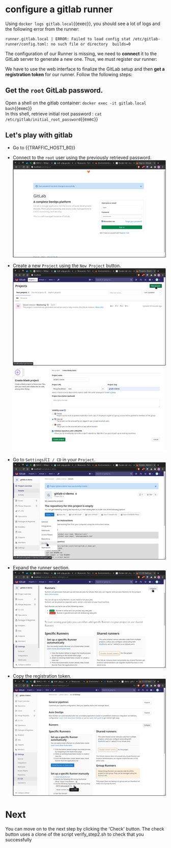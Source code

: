 # configure a gitlab runner

Using `docker logs gitlab.local`{{exec}}, you should see a lot of logs and the following error from the runner:  
```shell
runner.gitlab.local | ERROR: Failed to load config stat /etc/gitlab-runner/config.toml: no such file or directory  builds=0
```

The configuration of our Runner is missing, we need to **connect** it to the GitLab server to generate a new one. 
Thus, we must register our runner:  

We have to use the web interface to finalize the GitLab setup and then **get a registration token** for our runner. 
Follow the following steps:  

## Get the `root` GitLab password.

Open a shell on the gitlab container: `docker exec -it gitlab.local bash`{{exec}}  
In this shell, retrieve initial root password : `cat /etc/gitlab/initial_root_password`{{exec}}  

## Let's play with gitlab
- Go to {{TRAFFIC_HOST1_80}}

- Connect to the `root` user using the previously retrieved password.
![Scan results](../img/login-root.png)

- Create a new `Project` using the `New Project` button.
![Scan results](../img/home-page.png)
![Scan results](../img/new-repo.png)

- Go to `Settings`/`CI / CD` in your `Project`.
![Scan results](../img/repo-page-hover-settings-ci-cd.png)

- Expand the runner section.
![Scan results](../img/repo-settings-ci-cd-runners-page.png)

- Copy the registration token.
![Scan results](../img/repo-settings-ci-cd-runners-page-token.png)

# Next
You can move on to the next step by clicking the 'Check' button.
The check button uses a clone of the script verify_step2.sh to check that you successfully
